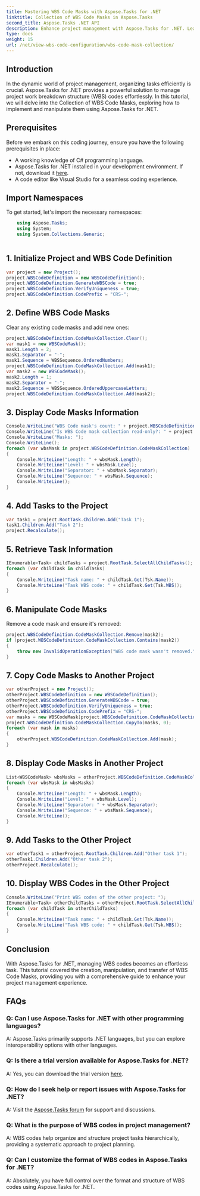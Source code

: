 ```yaml
---
title: Mastering WBS Code Masks with Aspose.Tasks for .NET
linktitle: Collection of WBS Code Masks in Aspose.Tasks
second_title: Aspose.Tasks .NET API
description: Enhance project management with Aspose.Tasks for .NET. Learn to create, manage, and transfer WBS Code Masks effortlessly in this comprehensive tutorial.
type: docs
weight: 15
url: /net/view-wbs-code-configuration/wbs-code-mask-collection/
---
```

## Introduction
In the dynamic world of project management, organizing tasks efficiently is crucial. Aspose.Tasks for .NET provides a powerful solution to manage project work breakdown structure (WBS) codes effortlessly. In this tutorial, we will delve into the Collection of WBS Code Masks, exploring how to implement and manipulate them using Aspose.Tasks for .NET.
## Prerequisites
Before we embark on this coding journey, ensure you have the following prerequisites in place:
- A working knowledge of C# programming language.
- Aspose.Tasks for .NET installed in your development environment. If not, download it [here](https://releases.aspose.com/tasks/net/).
- A code editor like Visual Studio for a seamless coding experience.
## Import Namespaces
To get started, let's import the necessary namespaces:
```csharp
    using Aspose.Tasks;
    using System;
    using System.Collections.Generic;
    
```
## 1. Initialize Project and WBS Code Definition
```csharp
var project = new Project();
project.WBSCodeDefinition = new WBSCodeDefinition();
project.WBSCodeDefinition.GenerateWBSCode = true;
project.WBSCodeDefinition.VerifyUniqueness = true;
project.WBSCodeDefinition.CodePrefix = "CRS-";
```
## 2. Define WBS Code Masks
Clear any existing code masks and add new ones:
```csharp
project.WBSCodeDefinition.CodeMaskCollection.Clear();
var mask1 = new WBSCodeMask();
mask1.Length = 2;
mask1.Separator = "-";
mask1.Sequence = WBSSequence.OrderedNumbers;
project.WBSCodeDefinition.CodeMaskCollection.Add(mask1);
var mask2 = new WBSCodeMask();
mask2.Length = 1;
mask2.Separator = "-";
mask2.Sequence = WBSSequence.OrderedUppercaseLetters;
project.WBSCodeDefinition.CodeMaskCollection.Add(mask2);
```
## 3. Display Code Masks Information
```csharp
Console.WriteLine("WBS Code mask's count: " + project.WBSCodeDefinition.CodeMaskCollection.Count);
Console.WriteLine("Is WBS Code mask collection read-only?: " + project.WBSCodeDefinition.CodeMaskCollection.IsReadOnly);
Console.WriteLine("Masks: ");
Console.WriteLine();
foreach (var wbsMask in project.WBSCodeDefinition.CodeMaskCollection)
{
    Console.WriteLine("Length: " + wbsMask.Length);
    Console.WriteLine("Level: " + wbsMask.Level);
    Console.WriteLine("Separator: " + wbsMask.Separator);
    Console.WriteLine("Sequence: " + wbsMask.Sequence);
    Console.WriteLine();
}
```
## 4. Add Tasks to the Project
```csharp
var task1 = project.RootTask.Children.Add("Task 1");
task1.Children.Add("Task 2");
project.Recalculate();
```
## 5. Retrieve Task Information
```csharp
IEnumerable<Task> childTasks = project.RootTask.SelectAllChildTasks();
foreach (var childTask in childTasks)
{
    Console.WriteLine("Task name: " + childTask.Get(Tsk.Name));
    Console.WriteLine("Task WBS code: " + childTask.Get(Tsk.WBS));
}
```
## 6. Manipulate Code Masks
Remove a code mask and ensure it's removed:
```csharp
project.WBSCodeDefinition.CodeMaskCollection.Remove(mask2);
if (project.WBSCodeDefinition.CodeMaskCollection.Contains(mask2))
{
    throw new InvalidOperationException("WBS code mask wasn't removed.");
}
```
## 7. Copy Code Masks to Another Project
```csharp
var otherProject = new Project();
otherProject.WBSCodeDefinition = new WBSCodeDefinition();
otherProject.WBSCodeDefinition.GenerateWBSCode = true;
otherProject.WBSCodeDefinition.VerifyUniqueness = true;
otherProject.WBSCodeDefinition.CodePrefix = "CRS-";
var masks = new WBSCodeMask[project.WBSCodeDefinition.CodeMaskCollection.Count];
project.WBSCodeDefinition.CodeMaskCollection.CopyTo(masks, 0);
foreach (var mask in masks)
{
    otherProject.WBSCodeDefinition.CodeMaskCollection.Add(mask);
}
```
## 8. Display Code Masks in Another Project
```csharp
List<WBSCodeMask> wbsMasks = otherProject.WBSCodeDefinition.CodeMaskCollection.ToList();
foreach (var wbsMask in wbsMasks)
{
    Console.WriteLine("Length: " + wbsMask.Length);
    Console.WriteLine("Level: " + wbsMask.Level);
    Console.WriteLine("Separator: " + wbsMask.Separator);
    Console.WriteLine("Sequence: " + wbsMask.Sequence);
    Console.WriteLine();
}
```
## 9. Add Tasks to the Other Project
```csharp
var otherTask1 = otherProject.RootTask.Children.Add("Other task 1");
otherTask1.Children.Add("Other task 2");
otherProject.Recalculate();
```
## 10. Display WBS Codes in the Other Project
```csharp
Console.WriteLine("Print WBS codes of the other project: ");
IEnumerable<Task> otherChildTasks = otherProject.RootTask.SelectAllChildTasks();
foreach (var childTask in otherChildTasks)
{
    Console.WriteLine("Task name: " + childTask.Get(Tsk.Name));
    Console.WriteLine("Task WBS code: " + childTask.Get(Tsk.WBS));
}
```
## Conclusion
With Aspose.Tasks for .NET, managing WBS codes becomes an effortless task. This tutorial covered the creation, manipulation, and transfer of WBS Code Masks, providing you with a comprehensive guide to enhance your project management experience.
## FAQs
### Q: Can I use Aspose.Tasks for .NET with other programming languages?
A: Aspose.Tasks primarily supports .NET languages, but you can explore interoperability options with other languages.
### Q: Is there a trial version available for Aspose.Tasks for .NET?
A: Yes, you can download the trial version [here](https://releases.aspose.com/).
### Q: How do I seek help or report issues with Aspose.Tasks for .NET?
A: Visit the [Aspose.Tasks forum](https://forum.aspose.com/c/tasks/15) for support and discussions.
### Q: What is the purpose of WBS codes in project management?
A: WBS codes help organize and structure project tasks hierarchically, providing a systematic approach to project planning.
### Q: Can I customize the format of WBS codes in Aspose.Tasks for .NET?
A: Absolutely, you have full control over the format and structure of WBS codes using Aspose.Tasks for .NET.
